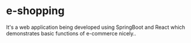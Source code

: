 # e-shopping
It's a web application being developed using SpringBoot and React which demonstrates basic functions of e-commerce  nicely..
